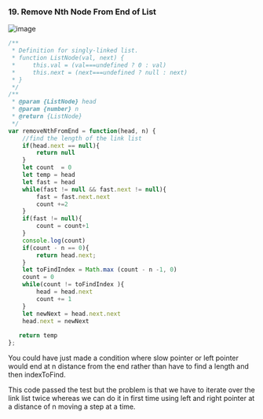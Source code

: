 ### 19. Remove Nth Node From End of List

![image](https://user-images.githubusercontent.com/11494733/214464511-069909ed-2db0-47f3-8966-1099119041bf.png)

```javascript
/**
 * Definition for singly-linked list.
 * function ListNode(val, next) {
 *     this.val = (val===undefined ? 0 : val)
 *     this.next = (next===undefined ? null : next)
 * }
 */
/**
 * @param {ListNode} head
 * @param {number} n
 * @return {ListNode}
 */
var removeNthFromEnd = function(head, n) {
    //find the length of the link list
    if(head.next == null){
        return null
    }
    let count  = 0
    let temp = head
    let fast = head
    while(fast != null && fast.next != null){
        fast = fast.next.next
        count +=2
    }
    if(fast != null){
        count = count+1
    }
    console.log(count)
    if(count - n == 0){
        return head.next;
    }
    let toFindIndex = Math.max (count - n -1, 0)
    count = 0
    while(count != toFindIndex ){
        head = head.next
        count += 1
    }
    let newNext = head.next.next
    head.next = newNext
   
   return temp
};

```
You could have just made a condition where slow pointer or left pointer would end at n distance from the end rather than have to find a length and then indexToFind.

This code passed the test but the problem is that we have to iterate over the link list twice whereas we can do it
in first time using left and right pointer at a distance of n moving a step at a time.
